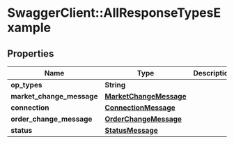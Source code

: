 # SwaggerClient::AllResponseTypesExample

## Properties
Name | Type | Description | Notes
------------ | ------------- | ------------- | -------------
**op_types** | **String** |  | [optional] 
**market_change_message** | [**MarketChangeMessage**](MarketChangeMessage.md) |  | [optional] 
**connection** | [**ConnectionMessage**](ConnectionMessage.md) |  | [optional] 
**order_change_message** | [**OrderChangeMessage**](OrderChangeMessage.md) |  | [optional] 
**status** | [**StatusMessage**](StatusMessage.md) |  | [optional] 


